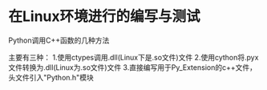 # 在Linux环境进行的编写与测试
Python调用C++函数的几种方法

主要有三种：
1.使用ctypes调用.dll(Linux下是.so文件)文件
2.使用cython将.pyx文件转换为.dll(Linux为.so文件)文件
3.直接编写用于Py_Extension的c++文件，头文件引入"Python.h"模块
